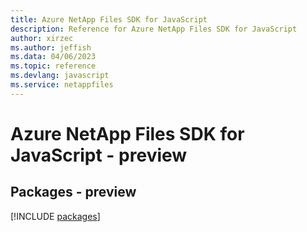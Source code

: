 ```yaml
---
title: Azure NetApp Files SDK for JavaScript
description: Reference for Azure NetApp Files SDK for JavaScript
author: xirzec
ms.author: jeffish
ms.data: 04/06/2023
ms.topic: reference
ms.devlang: javascript
ms.service: netappfiles
---
```

# Azure NetApp Files SDK for JavaScript - preview
## Packages - preview
[!INCLUDE [packages](netapp-files-index.md)]